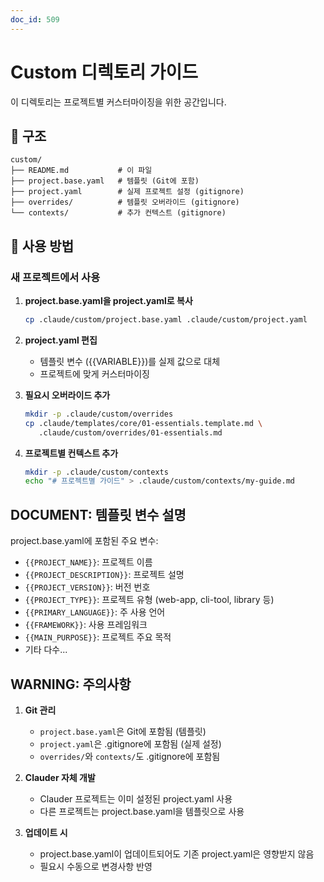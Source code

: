 ```yaml
---
doc_id: 509
---
```


# Custom 디렉토리 가이드

이 디렉토리는 프로젝트별 커스터마이징을 위한 공간입니다.

## 📁 구조

```
custom/
├── README.md           # 이 파일
├── project.base.yaml   # 템플릿 (Git에 포함)
├── project.yaml        # 실제 프로젝트 설정 (gitignore)
├── overrides/          # 템플릿 오버라이드 (gitignore)
└── contexts/           # 추가 컨텍스트 (gitignore)
```

## 🔧 사용 방법

### 새 프로젝트에서 사용

1. **project.base.yaml을 project.yaml로 복사**
   ```bash
   cp .claude/custom/project.base.yaml .claude/custom/project.yaml
   ```

2. **project.yaml 편집**
   - 템플릿 변수 ({{VARIABLE}})를 실제 값으로 대체
   - 프로젝트에 맞게 커스터마이징

3. **필요시 오버라이드 추가**
   ```bash
   mkdir -p .claude/custom/overrides
   cp .claude/templates/core/01-essentials.template.md \
      .claude/custom/overrides/01-essentials.md
   ```

4. **프로젝트별 컨텍스트 추가**
   ```bash
   mkdir -p .claude/custom/contexts
   echo "# 프로젝트별 가이드" > .claude/custom/contexts/my-guide.md
   ```

## DOCUMENT: 템플릿 변수 설명

project.base.yaml에 포함된 주요 변수:

- `{{PROJECT_NAME}}`: 프로젝트 이름
- `{{PROJECT_DESCRIPTION}}`: 프로젝트 설명
- `{{PROJECT_VERSION}}`: 버전 번호
- `{{PROJECT_TYPE}}`: 프로젝트 유형 (web-app, cli-tool, library 등)
- `{{PRIMARY_LANGUAGE}}`: 주 사용 언어
- `{{FRAMEWORK}}`: 사용 프레임워크
- `{{MAIN_PURPOSE}}`: 프로젝트 주요 목적
- 기타 다수...

## WARNING: 주의사항

1. **Git 관리**
   - `project.base.yaml`은 Git에 포함됨 (템플릿)
   - `project.yaml`은 .gitignore에 포함됨 (실제 설정)
   - `overrides/`와 `contexts/`도 .gitignore에 포함됨

2. **Clauder 자체 개발**
   - Clauder 프로젝트는 이미 설정된 project.yaml 사용
   - 다른 프로젝트는 project.base.yaml을 템플릿으로 사용

3. **업데이트 시**
   - project.base.yaml이 업데이트되어도 기존 project.yaml은 영향받지 않음
   - 필요시 수동으로 변경사항 반영